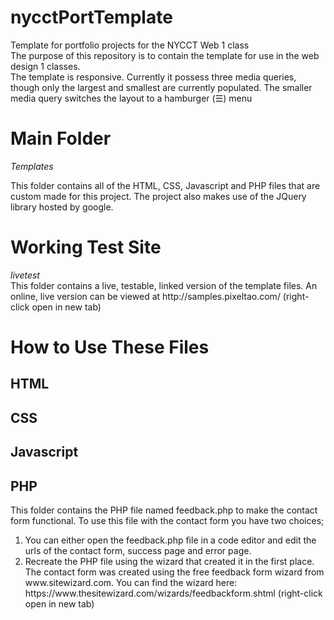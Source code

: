 # nycctPortTemplate
Template for portfolio projects for the NYCCT Web 1 class<br>
The purpose of this repository is to contain the template for use in the web design 1 classes.<br>
The template is responsive. Currently it possess three media queries, though only the largest and smallest are currently populated. The smaller media query switches the layout to a hamburger (&#9776;) menu

<h1>Main Folder</h1>
<em>Templates</em><br>
<p>This folder contains all of the HTML, CSS, Javascript and PHP files that are custom made for this project. The project also makes use of the JQuery library hosted by google.</p>
<h1>Working Test Site</h1>
<em>livetest</em><br>
This folder contains a live, testable, linked version of the template files. An online, live version can be viewed at http://samples.pixeltao.com/ (right-click open in new tab)
<h1>How to Use These Files</h1>
<h2>HTML</h2>
<p></p>
<h2>CSS</h2>
<p></p>
<h2>Javascript</h2>
<p></p>
<h2>PHP</h2>
<p>This folder contains the PHP file named feedback.php to make the contact form functional. To use this file with the contact form you have two choices; 
  <ol>
    <li>You can either open the feedback.php file in a code editor and edit the urls of the contact form, success page and error page.</li>
    <li> Recreate the PHP file using the wizard that created it in the first place. The contact form was created using the free feedback form wizard from www.sitewizard.com. You can find the wizard here: https://www.thesitewizard.com/wizards/feedbackform.shtml (right-click open in new tab)</li>
  </ol>
</p>
